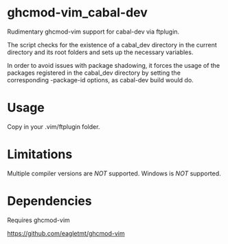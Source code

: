 ghcmod-vim\_cabal-dev
====================

Rudimentary ghcmod-vim support for cabal-dev via ftplugin.

The script checks for the existence of a cabal\_dev directory in the current directory and its root folders and sets up the necessary variables.

In order to avoid issues with package shadowing, it forces the usage of the packages registered in the cabal\_dev directory by setting the corresponding -package-id options, as cabal-dev build would do.

Usage
=====

Copy in your .vim/ftplugin folder.

Limitations
===========

Multiple compiler versions are _NOT_ supported.
Windows is _NOT_ supported.

Dependencies
============

Requires ghcmod-vim

https://github.com/eagletmt/ghcmod-vim

